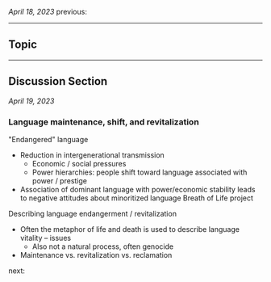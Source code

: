 *April 18, 2023*
previous:

---

## Topic




---

## Discussion Section
*April 19, 2023*

### Language maintenance, shift, and revitalization
"Endangered" language
- Reduction in intergenerational transmission
	- Economic / social pressures
	- Power hierarchies: people shift toward language associated with power / prestige
- Association of dominant language with power/economic stability leads to negative attitudes about minoritized language
Breath of Life project

Describing language endangerment / revitalization
- Often the metaphor of life and death is used to describe language vitality – issues
	- Also not a natural process, often genocide
- Maintenance vs. revitalization vs. reclamation




next:
